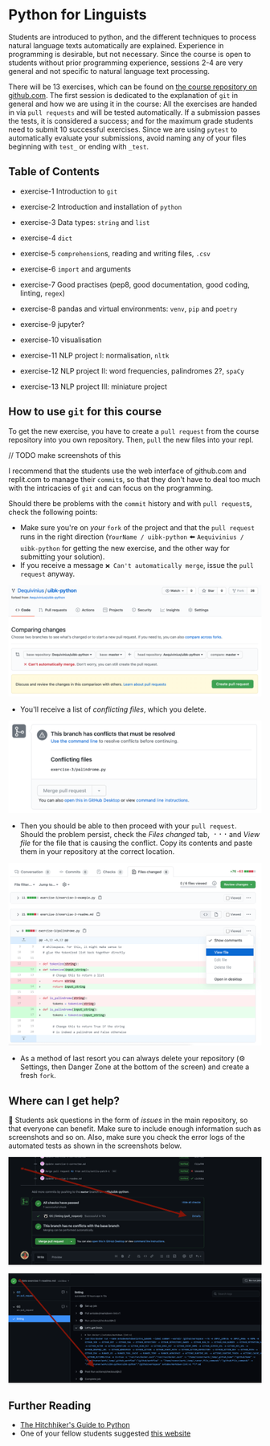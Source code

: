 # Python for Linguists

Students are introduced to python, and the different techniques to process natural language texts automatically are explained. Experience in programming is desirable, but not necessary. Since the course is open to students without prior programming experience, sessions 2-4 are very general and not specific to natural language text processing.

There will be 13 exercises, which can be found on  [the course repository on github.com](https://github.com/Aequivinius/uibk-python). The first session is dedicated to the explanation of `git` in general and how we are using it in the course: All the exercises are handed in via `pull requests` and will be tested automatically. If a submission passes the tests, it is considered a success; and for the maximum grade students need to submit 10 successful exercises. Since we are using `pytest` to automatically evaluate your submissions, avoid naming any of your files beginning with `test_` or ending with `_test`.

## Table of Contents

* exercise-1 Introduction to `git`
* exercise-2 Introduction and installation of `python`
* exercise-3 Data types: `string` and `list`
* exercise-4 `dict`
* exercise-5 `comprehension`s, reading and writing files, `.csv`
* exercise-6 `import` and arguments
* exercise-7 Good practises (pep8, good documentation, good coding, linting, `regex`)
* exercise-8 pandas and  virtual environments: `venv`, `pip` and `poetry`

* exercise-9 jupyter?
* exercise-10 visualisation

* exercise-11 NLP project I: normalisation, `nltk`
* exercise-12 NLP project II: word frequencies, palindromes 2?, `spaCy`
* exercise-13 NLP project III: miniature project

## How to use `git` for this course

To get the new exercise, you have to create a `pull request` from the course repository into you own repository. Then, `pull` the new files into your repl.

// TODO make screenshots of this

I recommend that the students use the web interface of github.com and replit.com to manage their `commit`s, so that they don't have to deal too much with the intricacies of `git` and can focus on the programming. 

Should there be problems with the `commit` history and with `pull request`s, check the following points:

* Make sure you're on *your* `fork` of the project and that the `pull request` runs in the right direction (`YourName / uibk-python` ⬅️ `Aequivinius / uibk-python` for getting the new exercise, and the other way for submitting your solution).
* If you receive a message `❌ Can't automatically merge`, issue the `pull request` anyway. 

![merge](img/merge_error.png)

* You'll receive a list of *conflicting files*, which you delete. 

![conflict](img/conflict.png)

* Then you should be able to then proceed with your `pull request`. Should the problem persist, check the *Files changed* tab, ⠐⠐⠐ and *View file* for the file that is causing the conflict. Copy its contents and paste them in your repository at the correct location.

![conflict_file](img/conflict_file.png)

* As a method of last resort you can always delete your repository (⚙️ Settings, then Danger Zone at the bottom of the screen) and create a fresh `fork`.

## Where can I get help?

🙋 Students ask questions in the form of *issues* in the main repository, so that everyone can benefit. Make sure to include enough information such as screenshots and so on. Also, make sure you check the error logs of the automated tests as shown in the screenshots below.

![error-log-1](img/error-log-1.png)

![error-log-2](img/error-log-2.png)

## Further Reading

* [The Hitchhiker's Guide to Python](https://docs.python-guide.org/)
* One of your fellow students suggested [this website](https://www.py4e.com/lessons)